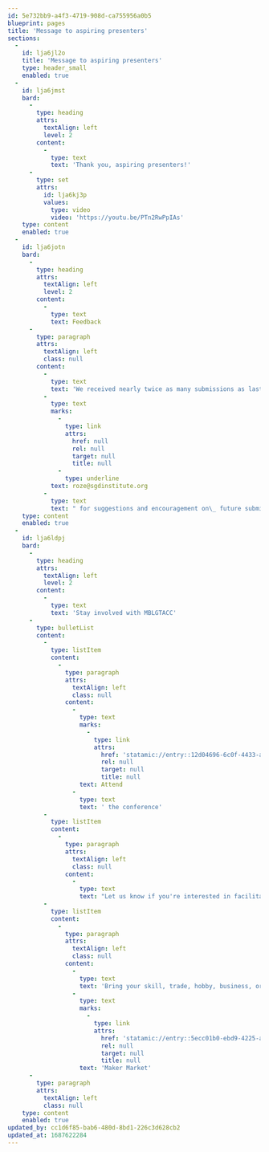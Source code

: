 ```yaml
---
id: 5e732bb9-a4f3-4719-908d-ca755956a0b5
blueprint: pages
title: 'Message to aspiring presenters'
sections:
  -
    id: lja6jl2o
    title: 'Message to aspiring presenters'
    type: header_small
    enabled: true
  -
    id: lja6jmst
    bard:
      -
        type: heading
        attrs:
          textAlign: left
          level: 2
        content:
          -
            type: text
            text: 'Thank you, aspiring presenters!'
      -
        type: set
        attrs:
          id: lja6kj3p
          values:
            type: video
            video: 'https://youtu.be/PTn2RwPpIAs'
    type: content
    enabled: true
  -
    id: lja6jotn
    bard:
      -
        type: heading
        attrs:
          textAlign: left
          level: 2
        content:
          -
            type: text
            text: Feedback
      -
        type: paragraph
        attrs:
          textAlign: left
          class: null
        content:
          -
            type: text
            text: 'We received nearly twice as many submissions as last year showcasing the incredible ideas of our communities and had to make difficult decisions to fill our limited slots. We want our submission process to be a learning experience for young LGBTQ+ folks interested in sharing their brilliance and knowledge with others. If you would like feedback on your submission, you can contact '
          -
            type: text
            marks:
              -
                type: link
                attrs:
                  href: null
                  rel: null
                  target: null
                  title: null
              -
                type: underline
            text: roze@sgdinstitute.org
          -
            type: text
            text: " for suggestions and encouragement on\_ future submissions.\_"
    type: content
    enabled: true
  -
    id: lja6ldpj
    bard:
      -
        type: heading
        attrs:
          textAlign: left
          level: 2
        content:
          -
            type: text
            text: 'Stay involved with MBLGTACC'
      -
        type: bulletList
        content:
          -
            type: listItem
            content:
              -
                type: paragraph
                attrs:
                  textAlign: left
                  class: null
                content:
                  -
                    type: text
                    marks:
                      -
                        type: link
                        attrs:
                          href: 'statamic://entry::12d04696-6c0f-4433-aa6c-499fe7572ed9'
                          rel: null
                          target: null
                          title: null
                    text: Attend
                  -
                    type: text
                    text: ' the conference'
          -
            type: listItem
            content:
              -
                type: paragraph
                attrs:
                  textAlign: left
                  class: null
                content:
                  -
                    type: text
                    text: "Let us know if you're interested in facilitating an identity forum (form forthcoming)"
          -
            type: listItem
            content:
              -
                type: paragraph
                attrs:
                  textAlign: left
                  class: null
                content:
                  -
                    type: text
                    text: 'Bring your skill, trade, hobby, business, or other creative endeavor to our '
                  -
                    type: text
                    marks:
                      -
                        type: link
                        attrs:
                          href: 'statamic://entry::5ecc01b0-ebd9-4225-a1a7-dfbb9aaa8291'
                          rel: null
                          target: null
                          title: null
                    text: 'Maker Market'
      -
        type: paragraph
        attrs:
          textAlign: left
          class: null
    type: content
    enabled: true
updated_by: cc1d6f85-bab6-480d-8bd1-226c3d628cb2
updated_at: 1687622284
---
```

